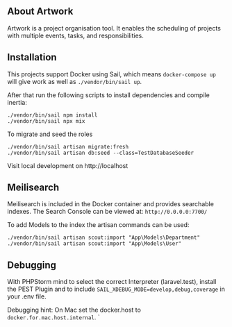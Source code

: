 
## About Artwork

Artwork is a project organisation tool. 
It enables the scheduling of projects with multiple events, tasks, and responsibilities. 

## Installation

This projects support Docker using Sail, which means `docker-compose up` will give work as well
as `./vendor/bin/sail up`.

After that run the following scripts to install dependencies and compile inertia:

```shell
./vendor/bin/sail npm install
./vendor/bin/sail npx mix
```

To migrate and seed the roles

```shell
./vendor/bin/sail artisan migrate:fresh
./vendor/bin/sail artisan db:seed --class=TestDatabaseSeeder
```

Visit local development on http://localhost 

## Meilisearch

Meilisearch is included in the Docker container and provides searchable indexes. 
The Search Console can be viewed at: `http://0.0.0.0:7700/`

To add Models to the index the artisan commands can be used: 
```shell
./vendor/bin/sail artisan scout:import "App\Models\Department"
./vendor/bin/sail artisan scout:import "App\Models\User"
```

## Debugging

With PHPStorm mind to select the correct Interpreter (laravel.test), install the PEST Plugin and to include 
`SAIL_XDEBUG_MODE=develop,debug,coverage` in your .env file. 

Debugging hint: On Mac set the docker.host to `docker.for.mac.host.internal`. 
`
